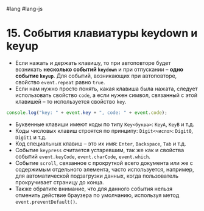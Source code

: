 #lang #lang-js 

# 15. События клавиатуры keydown и keyup

- Если нажать и держать клавишу, то при автоповторе будет возникать **несколько событий `keydown`** и при отпускании – **одно событие `keyup`**. Для событий, возникающих при автоповторе, свойство `event.repeat` равно `true`.
- Если нам нужно просто понять, какая клавиша была нажата, следует использовать свойство `code`, а если нужен символ, связанный с этой клавишей – то используется свойство `key`.

```javascript
console.log("key: " + event.key + ", code: " + event.code);
```

- Буквенные клавиши имеют коды по типу `Key<буква>`: `KeyA`, `KeyB` и т.д.
- Коды числовых клавиш строятся по принципу: `Digit<число>`: `Digit0`, `Digit1` и т.д.
- Код специальных клавиш – это их имя: `Enter`, `Backspace`, `Tab` и т.д.
- Событие `keypress` считается устаревшим, так же как и свойства событий `event.keyCode`, `event.charCode`, `event.which`.
- Событие `scroll`, связанное с прокруткой всего документа или же с содержимым отдельного элемента, часто используется, например, для автоматической подзагрузки данных, когда пользователь прокручивает страницу до конца.
- Также обратите внимание, что для данного события нельзя отменить действие браузера по умолчанию, используя метод `event.preventDefault()`.
